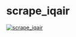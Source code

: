 # scrape_iqair
[![scrape_iqair](https://github.com/rismandwij/scrape_iqair/actions/workflows/main.yml/badge.svg)](https://github.com/rismandwij/scrape_iqair/actions/workflows/main.yml)
